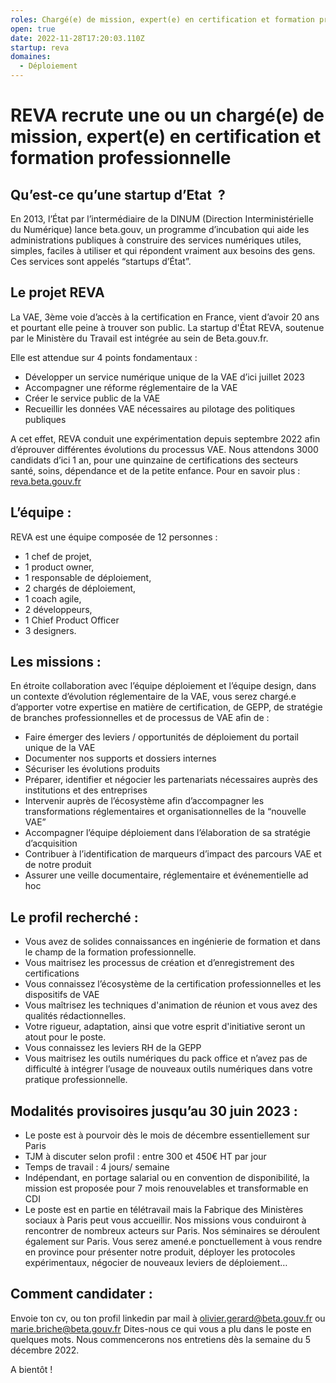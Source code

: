 ```yaml
---
roles: Chargé(e) de mission, expert(e) en certification et formation professionnelle
open: true
date: 2022-11-28T17:20:03.110Z
startup: reva
domaines:
  - Déploiement
---
```

# REVA recrute une ou un chargé(e) de mission, expert(e) en certification et formation professionnelle 


## Qu’est-ce qu’une startup d’Etat  ?

En 2013, l’État par l’intermédiaire de la DINUM (Direction Interministérielle du Numérique) lance beta.gouv, un programme d’incubation qui aide les administrations publiques à construire des services numériques utiles, simples, faciles à utiliser et qui répondent vraiment aux besoins des gens. Ces services sont appelés “startups d’État”.



## Le projet REVA
La VAE, 3ème voie d’accès à la certification en France, vient d’avoir 20 ans et pourtant elle peine à trouver son public.
La startup d'État REVA, soutenue par le Ministère du Travail est intégrée au sein de Beta.gouv.fr. 

Elle est  attendue sur 4 points fondamentaux :
* Développer un service numérique unique de la VAE d’ici juillet 2023
* Accompagner une réforme réglementaire de la VAE
* Créer le service public de la VAE
* Recueillir les données VAE nécessaires au pilotage des politiques publiques

A cet effet, REVA conduit une expérimentation depuis septembre 2022 afin d’éprouver différentes évolutions du processus VAE. Nous attendons 3000 candidats d’ici 1 an, pour une quinzaine de certifications des secteurs santé, soins, dépendance et de la petite enfance. Pour en savoir plus : [reva.beta.gouv.fr](https://reva.beta.gouv.fr/)


## L’équipe :

REVA est une équipe composée de 12 personnes :
* 1  chef de projet,
* 1 product owner,
* 1 responsable de déploiement,
* 2 chargés de déploiement,
* 1 coach agile,
* 2 développeurs,
* 1 Chief Product Officer 
* 3 designers.


## Les missions :

En étroite collaboration avec l’équipe déploiement et l’équipe design, dans un contexte d’évolution réglementaire de la VAE, vous serez chargé.e d’apporter votre expertise en matière de certification, de GEPP, de stratégie de branches professionnelles et de processus de VAE afin de : 
* Faire émerger des leviers / opportunités de déploiement du portail unique de la VAE
* Documenter nos supports et dossiers internes
* Sécuriser les évolutions produits
* Préparer, identifier et négocier les partenariats nécessaires auprès des institutions et des entreprises
* Intervenir auprès de l’écosystème afin d’accompagner les transformations réglementaires et organisationnelles de la “nouvelle VAE”
* Accompagner l’équipe déploiement dans l’élaboration de sa stratégie d’acquisition
* Contribuer à l’identification de marqueurs d’impact des parcours VAE et de notre produit 
* Assurer une veille documentaire, réglementaire et événementielle ad hoc


## Le profil recherché :

* Vous avez de solides connaissances en ingénierie de formation et dans le champ de la formation professionnelle.
* Vous maitrisez les processus de création et d’enregistrement des certifications
* Vous connaissez l’écosystème de la certification professionnelles et les dispositifs de VAE
* Vous maîtrisez les techniques d'animation de réunion et vous avez des qualités rédactionnelles.
* Votre rigueur, adaptation, ainsi que votre esprit d'initiative seront un atout pour le poste.
* Vous connaissez les leviers RH de la GEPP
* Vous maitrisez les outils numériques du pack office et n’avez pas de difficulté à intégrer l’usage de nouveaux outils numériques dans votre pratique professionnelle.


## Modalités provisoires jusqu’au 30 juin 2023  :

* Le poste est à pourvoir dès le mois de décembre essentiellement sur Paris
* TJM à discuter selon profil : entre 300 et 450€ HT par jour
* Temps de travail : 4 jours/ semaine
* Indépendant, en portage salarial ou en convention de disponibilité, la mission est proposée pour 7 mois renouvelables et transformable en CDI
* Le poste est en partie en  télétravail mais la Fabrique des Ministères sociaux à Paris peut vous accueillir. Nos missions vous conduiront à rencontrer de nombreux acteurs sur Paris. Nos séminaires se déroulent également sur Paris.    Vous serez amené.e ponctuellement à vous rendre en province pour présenter notre produit, déployer les protocoles expérimentaux, négocier de nouveaux leviers de déploiement…


## Comment candidater :   

Envoie ton cv, ou ton profil linkedin par mail à [olivier.gerard@beta.gouv.fr](mailto:olivier.gerard@beta.gouv.fr) ou [marie.briche@beta.gouv.fr](mailto:marie.briche@beta.gouv.fr)
Dites-nous ce qui vous a plu dans le poste en quelques mots.
Nous commencerons nos entretiens dès la semaine du 5 décembre 2022.

A bientôt !
